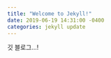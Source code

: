 ```yaml
---
title: "Welcome to Jekyll!"
date: 2019-06-19 14:31:00 -0400
categories: jekyll update
---
```


깃 블로그...!
